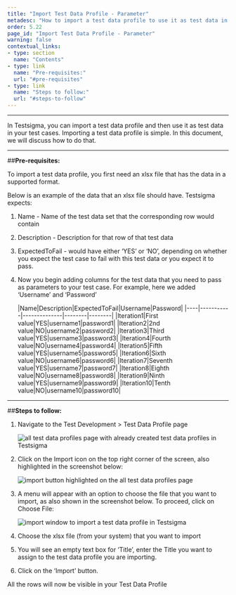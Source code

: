 ```yaml
---
title: "Import Test Data Profile - Parameter"
metadesc: "How to import a test data profile to use it as test data in a test case in Testsigma."
order: 5.22
page_id: "Import Test Data Profile - Parameter"
warning: false
contextual_links:
- type: section
  name: "Contents"
- type: link
  name: "Pre-requisites:"
  url: "#pre-requisites"
- type: link
  name: "Steps to follow:"
  url: "#steps-to-follow"
---
```

---

In Testsigma, you can import a test data profile and then use it as test data in your test cases. Importing a test data profile is simple. In this document, we will discuss how to do that.

---
##**Pre-requisites:**

To import a test data profile, you first need an xlsx file that has the data in a supported format. 

Below is an example of the data that an xlsx file should have. Testsigma expects:
1. Name - Name of the test data set that the corresponding row would contain
2. Description - Description for that row of that test data
3. ExpectedToFail - would have either ‘YES’ or ‘NO’, depending on whether you expect the test case to fail with this test data or you expect it to pass.
4. Now you begin adding columns for the test data that you need to pass as parameters to your test case. For example, here we added ‘Username’ and ‘Password’

   |Name|Description|ExpectedToFail|Username|Password|
|----|-----------|--------------|--------|--------|
|Iteration1|First value|YES|username1|password1|
|Iteration2|2nd value|NO|username2|password2|
|Iteration3|Third value|YES|username3|password3|
|Iteration4|Fourth value|NO|username4|password4|
|Iteration5|Fifth value|YES|username5|password5|
|Iteration6|Sixth value|NO|username6|password6|
|Iteration7|Seventh value|YES|username7|password7|
|Iteration8|Eighth value|NO|username8|password8|
|Iteration9|Ninth value|YES|username9|password9|
|Iteration10|Tenth value|NO|username10|password10|

---
##**Steps to follow:**


1. Navigate to the Test Development > Test Data Profile page

   ![all test data profiles page with already created test data profiles in Testsigma](https://docs.testsigma.com/images/import-data-profiles/all-test-data-profiles-adding-values-import.png)

2. Click on the Import icon on the top right corner of the screen, also highlighted in the screenshot below:

   ![import button highlighted on the all test data profiles page](https://docs.testsigma.com/images/import-data-profiles/all-test-data-profiles-adding-values-import-button.png)

3. A menu will appear with an option to choose the file that you want to import, as also shown in the screenshot below. To proceed, click on Choose File:

   ![import window to import a test data profile in Testsigma](https://docs.testsigma.com/images/import-data-profiles/import-window-to-import-test-data-profile.png)

4. Choose the xlsx file (from your system) that you want to import
5. You will see an empty text box for ‘Title’, enter the Title you want to assign to the test data profile you are importing.
6. Click on the ‘Import’ button.

All the rows will now be visible in your Test Data Profile





